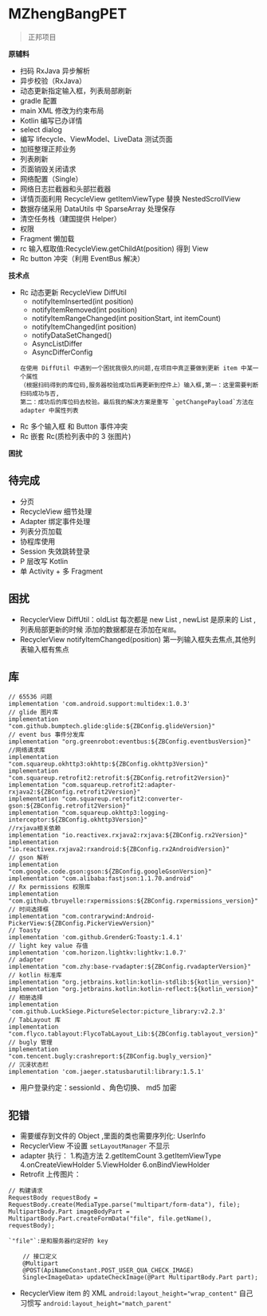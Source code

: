 # MZhengBangPET
> 正邦项目

**原辅料**

- 扫码 RxJava 异步解析
- 异步校验（RxJava）
- 动态更新指定输入框，列表局部刷新
- gradle 配置
- main XML 修改为约束布局
- Kotlin 编写已办详情
- select dialog
- 编写 lifecycle、ViewModel、LiveData 测试页面
- 加班整理正邦业务
- 列表刷新
- 页面销毁关闭请求
- 网络配置（Single）
- 网络日志拦截器和头部拦截器
- 详情页面利用 RecycleView  getItemViewType 替换 NestedScrollView
- 数据存储采用 DataUtils 中 SparseArray 处理保存
- 清空任务栈（建国提供 Helper）
- 权限
- Fragment 懒加载
- rc 输入框取值:RecycleView.getChildAt(position) 得到 View
- Rc button 冲突（利用 EventBus 解决）

**技术点**

- Rc 动态更新  RecycleView DiffUtil
  - notifyItemInserted(int position)
  - notifyItemRemoved(int position)
  - notifyItemRangeChanged(int positionStart, int itemCount)
  - notifyItemChanged(int position)
  - notifyDataSetChanged()
  - AsyncListDiffer
  - AsyncDifferConfig
  ```
  在使用 DiffUtil 中遇到一个困扰我很久的问题,在项目中真正要做到更新 item 中某一个属性
  （根据扫码得到的库位码,服务器校验成功后再更新到控件上）输入框,第一：这里需要判断扫码成功与否,
  第二：成功后的库位码去校验。最后我的解决方案是重写 `getChangePayload`方法在 adapter 中属性列表
  ```
- Rc 多个输入框 和 Button 事件冲突
- Rc 嵌套 Rc(质检列表中的 3 张图片)

**困扰**


## 待完成 

- 分页
- RecycleView 细节处理
- Adapter 绑定事件处理
- 列表分页加载
- 协程库使用
- Session 失效跳转登录
- P 层改写 Kotlin
- 单 Activity + 多 Fragment


## 困扰

- RecyclerView DiffUtil：oldList 每次都是 new List , newList 是原来的 List ,列表局部更新的时候
  添加的数据都是在添加在`尾部`。
- RecyclerView notifyItemChanged(position)  第一列输入框失去焦点,其他列表输入框有焦点


## 库

```
// 65536 问题
implementation 'com.android.support:multidex:1.0.3'
// glide 图片库
implementation "com.github.bumptech.glide:glide:${ZBConfig.glideVersion}"
// event bus 事件分发库
implementation "org.greenrobot:eventbus:${ZBConfig.eventbusVersion}"
//网络请求库
implementation "com.squareup.okhttp3:okhttp:${ZBConfig.okhttp3Version}"
implementation "com.squareup.retrofit2:retrofit:${ZBConfig.retrofit2Version}"
implementation "com.squareup.retrofit2:adapter-rxjava2:${ZBConfig.retrofit2Version}"
implementation "com.squareup.retrofit2:converter-gson:${ZBConfig.retrofit2Version}"
implementation "com.squareup.okhttp3:logging-interceptor:${ZBConfig.okhttp3Version}"
//rxjava相关依赖
implementation "io.reactivex.rxjava2:rxjava:${ZBConfig.rx2Version}"
implementation "io.reactivex.rxjava2:rxandroid:${ZBConfig.rx2AndroidVersion}"
// gson 解析
implementation "com.google.code.gson:gson:${ZBConfig.googleGsonVersion}"
implementation "com.alibaba:fastjson:1.1.70.android"
// Rx permissions 权限库
implementation "com.github.tbruyelle:rxpermissions:${ZBConfig.rxpermissions_version}"
// 时间选择框
implementation "com.contrarywind:Android-PickerView:${ZBConfig.PickerViewVersion}"
// Toasty
implementation 'com.github.GrenderG:Toasty:1.4.1'
// light key value 存值
implementation 'com.horizon.lightkv:lightkv:1.0.7'
// adapter
implementation "com.zhy:base-rvadapter:${ZBConfig.rvadapterVersion}"
// kotlin 标准库
implementation "org.jetbrains.kotlin:kotlin-stdlib:${kotlin_version}"
implementation "org.jetbrains.kotlin:kotlin-reflect:${kotlin_version}"
// 相册选择
implementation 'com.github.LuckSiege.PictureSelector:picture_library:v2.2.3'
// TabLayout 库
implementation "com.flyco.tablayout:FlycoTabLayout_Lib:${ZBConfig.tablayout_version}"
// bugly 管理
implementation "com.tencent.bugly:crashreport:${ZBConfig.bugly_version}"
// 沉浸状态栏
implementation 'com.jaeger.statusbarutil:library:1.5.1'
```


- 用户登录约定：sessionId  、角色切换、 md5 加密

## 犯错

- 需要缓存到文件的 Object ,里面的类也需要序列化: UserInfo
- RecyclerView 不设置 `setLayoutManager` 不显示
- adapter 执行：
  1.构造方法
  2.getItemCount
  3.getItemViewType
  4.onCreateViewHolder
  5.ViewHolder
  6.onBindViewHolder
- Retrofit 上传图片：
```
// 构建请求
RequestBody requestBody = RequestBody.create(MediaType.parse("multipart/form-data"), file);
MultipartBody.Part imageBodyPart = MultipartBody.Part.createFormData("file", file.getName(), requestBody);

`"file"`:是和服务器约定好的 key

    // 接口定义
    @Multipart
    @POST(ApiNameConstant.POST_USER_QUA_CHECK_IMAGE)
    Single<ImageData> updateCheckImage(@Part MultipartBody.Part part);

```
- RecyclerView item 的 XML `android:layout_height="wrap_content"` 自己习惯写 `android:layout_height="match_parent"`